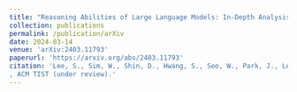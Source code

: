 ```yaml
---
title: "Reasoning Abilities of Large Language Models: In-Depth Analysis on the Abstraction and Reasoning Corpus"
collection: publications
permalink: /publication/arXiv
date: 2024-03-14
venue: 'arXiv:2403.11793'
paperurl: 'https://arxiv.org/abs/2403.11793'
citation: 'Lee, S., Sim, W., Shin, D., Hwang, S., Seo, W., Park, J., Lee, S., Kim, S. & Kim, S. (2024). Reasoning Abilities of Large Language Models: In-Depth Analysis on the Abstraction and Reasoning Corpus
, ACM TIST (under review).'
---
```

